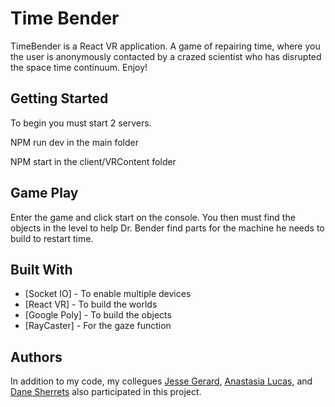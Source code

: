 # Time Bender
TimeBender is a React VR application. A game of repairing time, where you the user is anonymously contacted by a crazed scientist who has disrupted the space time continuum. Enjoy!
## Getting Started

To begin you must start 2 servers.

NPM run dev in the main folder

NPM start in the client/VRContent folder

## Game Play

Enter the game and click start on the console. You then must find the objects in the level to help Dr. Bender find parts for the machine he needs to build to restart time.

## Built With

* [Socket IO] - To enable multiple devices
* [React VR] - To build the worlds
* [Google Poly] - To build the objects
* [RayCaster] - For the gaze function

## Authors
In addition to my code, my collegues [Jesse Gerard](https://github.com/JesseHGerard), [Anastasia Lucas](https://github.com/4n4st4s14), and [Dane Sherrets]() also participated in this project.

